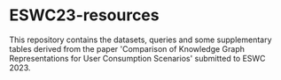 # ESWC23-resources

This repository contains the datasets, queries and some supplementary tables derived from the paper 'Comparison of Knowledge Graph
Representations for User Consumption Scenarios' submitted to ESWC 2023. 
